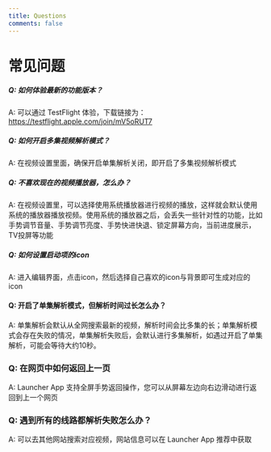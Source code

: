 ```yaml
---
title: Questions
comments: false
---
```


# 常见问题
##### Q: 如何体验最新的功能版本？
A: 可以通过 TestFlight 体验，下载链接为：https://testflight.apple.com/join/mV5oRUT7

<!-- more -->

##### Q: 如何开启多集视频解析模式？
A: 在视频设置里面，确保开启单集解析关闭，即开启了多集视频解析模式

##### Q: 不喜欢现在的视频播放器，怎么办？
A: 在视频设置里，可以选择使用系统播放器进行视频的播放，这样就会默认使用系统的播放器播放视频。使用系统的播放器之后，会丢失一些针对性的功能，比如手势调节音量、手势调节亮度、手势快进快退、锁定屏幕方向，当前进度展示，TV投屏等功能

##### Q: 如何设置启动项的icon
A: 进入编辑界面，点击icon，然后选择自己喜欢的icon与背景即可生成对应的icon


#### Q: 开启了单集解析模式，但解析时间过长怎么办？
A: 单集解析会默认从全网搜索最新的视频，解析时间会比多集的长；单集解析模式会存在失败的情况，单集解析失败后，会默认进行多集解析，如遇过开启了单集解析，可能会等待大约10秒。

### Q: 在网页中如何返回上一页
A: Launcher App 支持全屏手势返回操作，您可以从屏幕左边向右边滑动进行返回到上一个网页

### Q: 遇到所有的线路都解析失败怎么办？
A: 可以去其他网站搜索对应视频，网站信息可以在 Launcher App 推荐中获取
